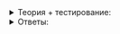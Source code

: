 <details>
<summary>Теория + тестирование:</summary>

# Механизм сборки многофайловых проектов

Разберёмся, как работает механизм сборки многофайловых проектов. Вы уже знаете, что этот процесс называется компиляцией. Компилятор — переводчик с языка С++ на язык компьютера. Процессор, который выполняет вычисления, понимает только простые команды. Он не знает, что такое класс или функция. Он умеет читать команды из памяти, перемещаться по ней, складывать и вычитать числа. Компилятор «переводит»‎ в три этапа.

### Этап 1. Препроцессинг

С этим этапом вы знакомы, хоть и не знали его название. Во время препроцессинга компилятор читает код как текст, не вникая в суть. Он проходит файл за файлом и обрабатывает так называемые директивы препроцессора. Пример директивы —  `#include`, которая просто подменяется текстом из другого файла. Основной признак директивы — знак #. По окончанию этого этапа у вас будут файлы с расширением .ii (или просто .i).

### Этап 2. Собственно компиляция

Есть неоднозначность в том, что весь процесс называется так же, как его отдельный этап. Но обычно всё понятно из контекста.

Задачи на этапе компиляции:

-   Проверить каждый файл на наличие ошибок в синтаксисе языка.
-   Проверить типы выражений, параметров, переменных и их соответствие друг другу. Простой пример такой проверки — ошибка компиляции, возникающая, когда вы пытаетесь передать параметр в функцию, которая не принимает параметры. Код не скомпилируется.
-   Оптимизация. Не всё, что вы пишете, станет инструкцией для процессора. Компилятор может что-нибудь убрать, чтобы избежать лишних действий. Например, вы создали переменную, но никогда её не используете. Компилятор это видит и может её просто проигнорировать. Или у вас есть условие, которое всегда выполняется. Так, вызовы функции  `Foo`  с точки зрения компилятора будут бесполезны, и он их оптимизирует:

```cpp
void Foo() {
	  bool x = true;
	  if (x) {
			  return;
		}
}

```

На этом этапе ваши файлы переводятся с языка С++ в команды для процессора. На выходе получаются объектные файлы с расширением .o.

### Этап 3. Компоновка

На этапе компиляции могло получиться несколько объектных файлов, но пока они не связаны в одну программу. Этим занимается компоновщик. Чтобы понять принцип работы компоновщика, представим каждый объектный файл как страну. У неё есть ресурс, который она может экспортировать. А другого ресурса ей не хватает, и она вынуждена его импортировать.

Предположим, у нас три объектных файла. Напишем их на псевдокоде, немного похожем на С++, но вспомним, что на самом деле объектные файлы — это команды на языке процессора.

brasil.o

```cpp
// Функция, которая возвращает кофе
Coffee GetCoffee() {
		Oil oil = GetOil();
		Sun sun;
    Water water;
		Coffee coffee = oil + sun + water;
    return coffee;
}

// Вектор очень талантливых игроков в футбол
vector<FootballPlayers> talented_football_players;

```

india.o

```cpp
// Немного ассан йоги
enum class Assana {
    SHAVASANA,
    TADASANA,
    VRIKSHASANA
}

// Вектор программистов, ищущих работу
vector<SoftwareDevelopers> indian_software_developers;

```

norway.o

```cpp
// Просто функция, которая возвращает нефть
Oil GetOil() {
    Oil oil;
	  return oil;
}

// Йога на фьордах для всех желающих
void DoYoga() {
	  Do(SHAVASANA);
    Do(TADASANA);
	  Do(VRIKSHASANA);
}

// Небольшой норвежский клуб играет в футбол
void PlayFootball() {
	  Play(talented_football_players);
}

// Чашечка кофе с утра
void DrinkCoffee() {
	  Coffee coffee = GetCoffee();
    Drink(coffee);
}

```

### Таблица импорта/экспорта Бразилии

|**Экспорт**|**Импорт**|
|--|--|
|**Coffee GetCoffee()**|Oil GetOil()|
|**vector  talented_football_players**|

### Таблица импорта/экспорта Индии

|**Экспорт**|**Импорт**|
|--|--|
|**Assana::SHAVASANA, Assana::TADASANA, Assana::VRIKSHASANA**|
|**vector  indian_software_developers**|

### Таблица импорта/экспорта Норвегии

|**Экспорт**|**Импорт**|
|--|--|
|**Oil GetOil()**|Assana::SHAVASANA, Assana::TADASANA, Assana::VRIKSHASANA|
|**void DoYoga()**|vector  talented_football_players|
|**void PlayFootball()**|Coffee GetCoffee()|
**void DrinkCoffee()**|

__________________________________________________________

Компоновщик определяет, какой файл экспортировать и чего не хватает. После этого для каждого пункта импорта компоновщик ищет подходящий пункт экспорта. Функцию  `GetOil()`, которая нужна Бразилии, компоновщик найдёт в Норвегии. Ассаны йоги для Норвегии — у Индии, а футболистов и кофе — у Бразилии. Каждый запрос на импорт найдёт свой экспорт. Неопределённостей не осталось, процесс компоновки прошёл успешно.

Теперь вы знаете, как работает компоновщик, и можете понять суть правила об одном определении. Когда есть два определения для одного и того же, компоновщик просто не может понять, какое из них он должен взять, и сообщает об ошибке. Будь у нас две функции  `GetCoffee`, увидели бы именно такую ошибку.

После того как компоновщик закончил работу, получаем один файл, готовый к исполнению. Обычно он имеет расширение .exe.

### Сводная таблица по этапам сборки многофайлового проекта

|**Название этапа**|**Что происходит**|
|--|--|
|Препроцессинг|Замена директив препроцессора на текст (пример: замена  `#include`  на текст файла)|
|Компиляция|Проверка синтаксиса, соответствия типов, оптимизация, перевод кода в машинные команды|
|Компоновка|Поиск для каждого «‎импорта»‎ своего «экспорта»|

----------

Укажите ошибки в этой программе

```cpp
/*1*/ #include <string>
/*2*/ 
/*3*/ using namespace std;
/*4*/ 
/*5*/ class Foo {
/*6*/     int Bar(string action);
/*7*/     void Buz(vector data);
/*8*/ }

```

```cpp
/*9*/  #include "Foo.h"
/*11*/ 
/*12*/  void Do();
/*13*/ 
/*14*/  int Foo::Bar(vector<int> action) {
/*15*/      Do();
/*16*/	    return 0.3;
/*17*/  }

```

-   `/*1*/`  — ошибка компоновки. Подключена библиотека, которая не используется.
    
-   `/*1*/`— ошибка препроцессора. Неверный синтаксис. Должно быть  `#include "string"`.
    
-   `/*5*/`  — ошибка компиляции. Неверный синтаксис. Скобка должна быть на новой строчке.
    
-   `/*7*/`  — ошибка компоновки. Не хватает библиотеки для  `vector`.
    
-   `/*7*/`  — ошибка компиляции. Не хватает библиотеки для  `vector`.
    
-   `/*7*/`  — ошибка компиляции. Вектор — шаблон; должен быть указан тип данных.
    
-   `/*7*/`— ошибка компоновки. Метод  `Buz`  нигде не определён.
    
-   `/*8*/`  — ошибка компиляции. Не хватает  `;`.
    
-   `/*9*/`  — ошибка препроцессинга. Должно быть  `#include "Foo.cpp"`.
    
-   `/*14*/`  — ошибка компоновки. Тип аргумента, указанный в объявлении, не совпадает с типом в определении.
    
-   `/*14*/`— ошибка компиляции. Тип аргумента, указанный в объявлении, не совпадает с типом в определении.
    
-   `/*15*/`  — ошибка компоновки. Функция  `Do`  не определена.
    
-   `/*16*/`— ошибка компиляции. 0,3 не может быть возвращено, если указан тип возвращаемого значения  `int`.
    
-   `/*17*/`  — ошибка компиляции. Не хватает  `;`.

</details>

<details>
<summary>Ответы:</summary>

# Ответы на задания

----------

Укажите ошибки в этой программе

```cpp
/*1*/ #include <string>
/*2*/ 
/*3*/ using namespace std;
/*4*/ 
/*5*/ class Foo {
/*6*/     int Bar(string action);
/*7*/     void Buz(vector data);
/*8*/ }

```

```cpp
/*9*/  #include "Foo.h"
/*11*/ 
/*12*/  void Do();
/*13*/ 
/*14*/  int Foo::Bar(vector<int> action) {
/*15*/      Do();
/*16*/	    return 0.3;
/*17*/  }

```

-   **(-)**  `/*1*/`  — ошибка компоновки. Подключена библиотека, которая не используется.
    
    -   Библиотека  `string`  в файле используется.
-   **(-)**  `/*1*/`— ошибка препроцессора. Неверный синтаксис. Должно быть  `#include "string"`.
    
    -   Синтаксис верный. Библиотека  `string`  стандартная и должна быть написана в треугольных скобках.
-   **(-)**  `/*5*/`  — ошибка компиляции. Неверный синтаксис. Скобка должна быть на новой строчке.
    
    -   С точки зрения компилятора это не ошибка.
-   **(-)**  `/*7*/`  — ошибка компоновки. Не хватает библиотеки для  `vector`.
    
    -   Это не ошибка компоновки. Такая ошибка появится ещё на этапе компиляции: без соответствующей библиотеки компилятор не поймёт, что такое  `vector`.
-   **(+)**  `/*7*/`  — ошибка компиляции. Не хватает библиотеки для  `vector`.
    
    -   Верно. Без подключения соответствующей библиотеки компилятор не понимает, что такое  `vector`.
-   **(+)**  `/*7*/`  — ошибка компиляции. Вектор — шаблон; должен быть указан тип данных.
    
    -   Верно!
-   **(-)**  `/*7*/`— ошибка компоновки. Метод  `Buz`  нигде не определён.
    
    -   Не ошибка, так как никто этот метод не вызывает. Ни компилятор, ни компоновщик не будут искать определение такого метода.
-   **(+)**  `/*8*/`  — ошибка компиляции. Не хватает  `;`.
    
    -   Верно. Компилятор ждёт этот символ после определения класса.
-   **(-)**  `/*9*/`  — ошибка препроцессинга. Должно быть  `#include "Foo.cpp"`.
    
    -   Если подключить  `#include "Foo.cpp"`, во время препроцессинга файл будет включён сам в себя.  `#include "Foo.h"`  — абсолютно верно.
-   **(-)**  `/*14*/`  — ошибка компоновки. Тип аргумента, указанный в объявлении, не совпадает с типом в определении.
    
    -   Это ошибка не компоновки, а компиляции. Функция объявлена и определена в одном модуле. Экспорта или импорта нет. Компилятор увидит несоответствие.
-   **(+)**  `/*14*/`— ошибка компиляции. Тип аргумента, указанный в объявлении, не совпадает с типом в определении.
    
    -   Верно. Функция объявлена и определена в одном модуле. Компилятор увидит несоответствие.
-   **(+)**  `/*15*/`  — ошибка компоновки. Функция  `Do`  не определена.
    
    -   Верно. У функции  `Do`  есть объявление, поэтому компилятор не найдёт ошибку. Но когда компоновщик начнёт работу, обнаружится, что функции  `Do`  в программе нет. Её никто не экспортирует.
-   **(-)**  `/*16*/`— ошибка компиляции. 0,3 не может быть возвращено, если указан тип возвращаемого значения  `int`.
    
    -   Это не ошибка с точки зрения процесса компиляции. Программа скомпилируется и запустится, но результат может быть не таким, как вы ждёте. 0,3 будет просто конвертировано в  `integer`, и функция вернёт 0.
-   **(-)**  `/*17*/`  — ошибка компиляции. Не хватает  `;`.
    
    -   Это не ошибка. После тела функции  `;`  ставить не нужно.

</details>
